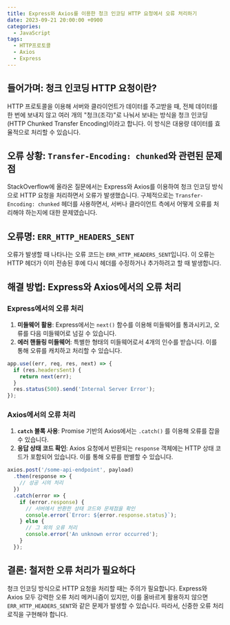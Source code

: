 ```yaml
---
title: Express와 Axios를 이용한 청크 인코딩 HTTP 요청에서 오류 처리하기
date: 2023-09-21 20:00:00 +0900
categories:
  - JavaScript
tags:
  - HTTP프로토콜
  - Axios
  - Express
---
```


## 들어가며: 청크 인코딩 HTTP 요청이란?

HTTP 프로토콜을 이용해 서버와 클라이언트가 데이터를 주고받을 때, 전체 데이터를 한 번에 보내지 않고 여러 개의 "청크(조각)"로 나눠서 보내는 방식을 청크 인코딩(HTTP Chunked Transfer Encoding)이라고 합니다. 이 방식은 대용량 데이터를 효율적으로 처리할 수 있습니다.

## 오류 상황: `Transfer-Encoding: chunked`와 관련된 문제점

StackOverflow에 올라온 질문에서는 Express와 Axios를 이용하여 청크 인코딩 방식으로 HTTP 요청을 처리하면서 오류가 발생했습니다. 구체적으로는 `Transfer-Encoding: chunked` 헤더를 사용하면서, 서버나 클라이언트 측에서 어떻게 오류를 처리해야 하는지에 대한 문제였습니다.

## 오류명: `ERR_HTTP_HEADERS_SENT`

오류가 발생할 때 나타나는 오류 코드는 `ERR_HTTP_HEADERS_SENT`입니다. 이 오류는 HTTP 헤더가 이미 전송된 후에 다시 헤더를 수정하거나 추가하려고 할 때 발생합니다.

## 해결 방법: Express와 Axios에서의 오류 처리

### Express에서의 오류 처리

1. **미들웨어 활용**: Express에서는 `next()` 함수를 이용해 미들웨어를 통과시키고, 오류를 다음 미들웨어로 넘길 수 있습니다.
2. **에러 핸들링 미들웨어**: 특별한 형태의 미들웨어로서 4개의 인수를 받습니다. 이를 통해 오류를 캐치하고 처리할 수 있습니다.

```javascript
app.use((err, req, res, next) => {
  if (res.headersSent) {
    return next(err);
  }
  res.status(500).send('Internal Server Error');
});
```

### Axios에서의 오류 처리

1. **`catch` 블록 사용**: Promise 기반의 Axios에서는 `.catch()` 를 이용해 오류를 잡을 수 있습니다.
2. **응답 상태 코드 확인**: Axios 요청에서 반환되는 `response` 객체에는 HTTP 상태 코드가 포함되어 있습니다. 이를 통해 오류를 판별할 수 있습니다.

```javascript
axios.post('/some-api-endpoint', payload)
  .then(response => {
    // 성공 시의 처리
  })
  .catch(error => {
    if (error.response) {
      // 서버에서 반환한 상태 코드와 문제점을 확인
      console.error(`Error: ${error.response.status}`);
    } else {
      // 그 외의 오류 처리
      console.error('An unknown error occurred');
    }
  });
```

## 결론: 철저한 오류 처리가 필요하다

청크 인코딩 방식으로 HTTP 요청을 처리할 때는 주의가 필요합니다. Express와 Axios 모두 강력한 오류 처리 메커니즘이 있지만, 이를 올바르게 활용하지 않으면 `ERR_HTTP_HEADERS_SENT`와 같은 문제가 발생할 수 있습니다. 따라서, 신중한 오류 처리 로직을 구현해야 합니다.